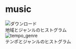 # music

![ダウンロード](https://github.com/skuzawa/music/assets/98546409/05947ad2-8df2-44c8-87dc-6de68aa8aa86)
<br>地域とジャンルのヒストグラム
<br>
![tempo_genre](https://github.com/skuzawa/music/assets/98546409/9056be70-8ad1-47ca-a461-082c2bdd5e47)
<br>テンポとジャンルのヒストグラム
